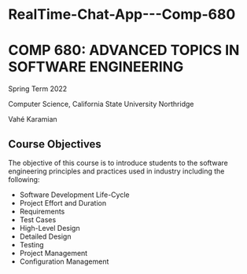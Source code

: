 # RealTime-Chat-App---Comp-680

# COMP 680: ADVANCED TOPICS IN SOFTWARE ENGINEERING
Spring Term 2022

Computer Science, California State University Northridge

Vahé Karamian

## Course Objectives
The objective of this course is to introduce students to the software engineering principles and practices used in industry including the following: 

- Software Development Life-Cycle
- Project Effort and Duration
- Requirements
- Test Cases
- High-Level Design
- Detailed Design
- Testing
- Project Management
- Configuration Management
